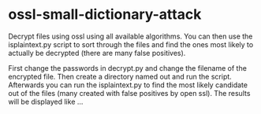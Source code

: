 # ossl-small-dictionary-attack
Decrypt files using ossl using all available algorithms. You can then use the isplaintext.py script to sort through the files and find the ones most likely to actually be decrypted (there are many false positives).

First change the passwords in decrypt.py and change the filename of the encrypted file. Then create a directory named out and run the script. Afterwards you can run the isplaintext.py to find the most likely candidate out of the files (many created with false positives by open ssl). The results will be displayed like
<filename>  <number of readable characters> <number of undreadable characters>
<filename>  <number of readable characters> <number of undreadable characters>
...
<number of files>
